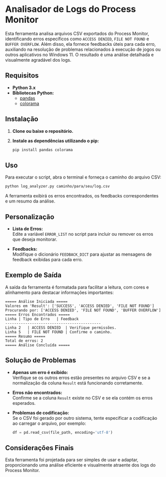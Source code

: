 # Analisador de Logs do Process Monitor

Esta ferramenta analisa arquivos CSV exportados do Process Monitor, identificando erros específicos como `ACCESS DENIED`, `FILE NOT FOUND` e `BUFFER OVERFLOW`. Além disso, ela fornece feedbacks úteis para cada erro, auxiliando na resolução de problemas relacionados à execução de jogos ou outros aplicativos no Windows 11. O resultado é uma análise detalhada e visualmente agradável dos logs.

## Requisitos

- **Python 3.x**
- **Bibliotecas Python:**
  - [pandas](https://pandas.pydata.org/)
  - [colorama](https://pypi.org/project/colorama/)

## Instalação

1. **Clone ou baixe o repositório.**
2. **Instale as dependências utilizando o pip:**

   ```bash
   pip install pandas colorama
   ```

## Uso

Para executar o script, abra o terminal e forneça o caminho do arquivo CSV:

```bash
python log_analyzer.py caminho/para/seu/log.csv
```

A ferramenta exibirá os erros encontrados, os feedbacks correspondentes e um resumo da análise.

## Personalização

- **Lista de Erros:**  
  Edite a variável `ERROR_LIST` no script para incluir ou remover os erros que deseja monitorar.
  
- **Feedbacks:**  
  Modifique o dicionário `FEEDBACK_DICT` para ajustar as mensagens de feedback exibidas para cada erro.

## Exemplo de Saída

A saída da ferramenta é formatada para facilitar a leitura, com cores e alinhamento para destacar informações importantes:

```
===== Análise Iniciada =====
Valores em 'Result': ['SUCCESS', 'ACCESS DENIED', 'FILE NOT FOUND']
Procurando por: ['ACCESS DENIED', 'FILE NOT FOUND', 'BUFFER OVERFLOW']
===== Erros Encontrados =====
Linha | Tipo de Erro   | Feedback
-------------------------------------------
Linha 2   | ACCESS DENIED  | Verifique permissões.
Linha 5   | FILE NOT FOUND | Confirme o caminho.
===== Resumo =====
Total de erros: 2
===== Análise Concluída =====
```

## Solução de Problemas

- **Apenas um erro é exibido:**  
  Verifique se os outros erros estão presentes no arquivo CSV e se a normalização da coluna `Result` está funcionando corretamente.
  
- **Erros não encontrados:**  
  Confirme se a coluna `Result` existe no CSV e se ela contém os erros esperados.
  
- **Problemas de codificação:**  
  Se o CSV foi gerado por outro sistema, tente especificar a codificação ao carregar o arquivo, por exemplo:

  ```python
  df = pd.read_csv(file_path, encoding='utf-8')
  ```

## Considerações Finais

Esta ferramenta foi projetada para ser simples de usar e adaptar, proporcionando uma análise eficiente e visualmente atraente dos logs do Process Monitor.  
